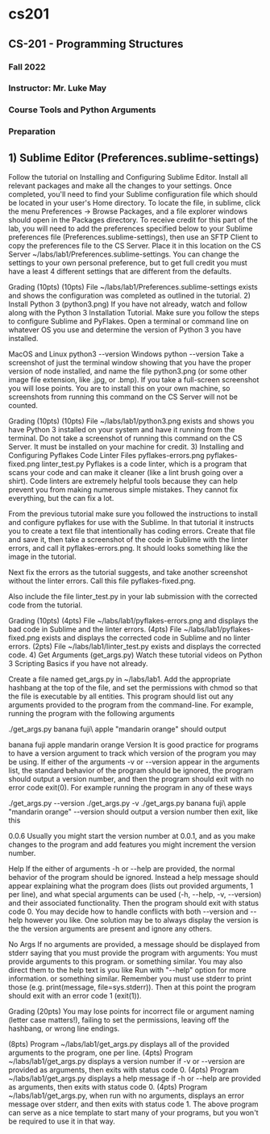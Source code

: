 # cs201


## CS-201 - Programming Structures
### Fall 2022
### Instructor: Mr. Luke May
### Course Tools and Python Arguments
### Preparation

## 1) Sublime Editor (Preferences.sublime-settings)
Follow the tutorial on Installing and Configuring Sublime Editor. Install all relevant packages and make all the changes to your settings. Once completed, you'll need to find your Sublime configuration file which should be located in your user's Home directory. To locate the file, in sublime, click the menu Preferences -> Browse Packages, and a file explorer windows should open in the Packages directory. To receive credit for this part of the lab, you will need to add the preferences specified below to your Sublime preferences file (Preferences.sublime-settings), then use an SFTP Client to copy the preferences file to the CS Server. Place it in this location on the CS Server ~/labs/lab1/Preferences.sublime-settings. You can change the settings to your own personal preference, but to get full credit you must have a least 4 different settings that are different from the defaults.

Grading (10pts)
(10pts) File ~/labs/lab1/Preferences.sublime-settings exists and shows the configuration was completed as outlined in the tutorial.
2) Install Python 3 (python3.png)
If you have not already, watch and follow along with the Python 3 Installation Tutorial. Make sure you follow the steps to configure Sublime and PyFlakes. Open a terminal or command line on whatever OS you use and determine the version of Python 3 you have installed.

MacOS and Linux
python3 --version
Windows
python --version
Take a screenshot of just the terminal window showing that you have the proper version of node installed, and name the file python3.png (or some other image file extension, like .jpg, or .bmp). If you take a full-screen screenshot you will lose points. You are to install this on your own machine, so screenshots from running this command on the CS Server will not be counted.

Grading (10pts)
(10pts) File ~/labs/lab1/python3.png exists and shows you have Python 3 installed on your system and have it running from the terminal. Do not take a screenshot of running this command on the CS Server. It must be installed on your machine for credit.
3) Installing and Configuring Pyflakes Code Linter
Files
pyflakes-errors.png
pyflakes-fixed.png
linter_test.py
Pyflakes is a code linter, which is a program that scans your code and can make it cleaner (like a lint brush going over a shirt). Code linters are extremely helpful tools because they can help prevent you from making numerous simple mistakes. They cannot fix everything, but the can fix a lot.

From the previous tutorial make sure you followed the instructions to install and configure pyflakes for use with the Sublime. In that tutorial it instructs you to create a text file that intentionally has coding errors. Create that file and save it, then take a screenshot of the code in Sublime with the linter errors, and call it pyflakes-errors.png. It should looks something like the image in the tutorial.

Next fix the errors as the tutorial suggests, and take another screenshot without the linter errors. Call this file pyflakes-fixed.png.

Also include the file linter_test.py in your lab submission with the corrected code from the tutorial.

Grading (10pts)
(4pts) File ~/labs/lab1/pyflakes-errors.png and displays the bad code in Sublime and the linter errors.
(4pts) File ~/labs/lab1/pyflakes-fixed.png exists and displays the corrected code in Sublime and no linter errors.
(2pts) File ~/labs/lab1/linter_test.py exists and displays the corrected code.
4) Get Arguments (get_args.py)
Watch these tutorial videos on Python 3 Scripting Basics if you have not already.

Create a file named get_args.py in ~/labs/lab1. Add the appropriate hashbang at the top of the file, and set the permissions with chmod so that the file is executable by all entities. This program should list out any arguments provided to the program from the command-line. For example, running the program with the following arguments

./get_args.py banana fuji\ apple "mandarin orange"
should output

banana
fuji apple
mandarin orange
Version
It is good practice for programs to have a version argument to track which version of the program you may be using. If either of the arguments -v or --version appear in the arguments list, the standard behavior of the program should be ignored, the program should output a version number, and then the program should exit with no error code exit(0). For example running the program in any of these ways

./get_args.py --version
./get_args.py -v
./get_args.py banana fuji\ apple "mandarin orange" --version
should output a version number then exit, like this

0.0.6
Usually you might start the version number at 0.0.1, and as you make changes to the program and add features you might increment the version number.

Help
If the either of arguments -h or --help are provided, the normal behavior of the program should be ignored. Instead a help message should appear explaining what the program does (lists out provided arguments, 1 per line), and what special arguments can be used (-h, --help, -v, --version) and their associated functionality. Then the program should exit with status code 0. You may decide how to handle conflicts with both --version and --help however you like. One solution may be to always display the version is the the version arguments are present and ignore any others.

No Args
If no arguments are provided, a message should be displayed from stderr saying that you must provide the program with arguments: You must provide arguments to this program. or something similar. You may also direct them to the help text is you like Run with "--help" option for more information. or something similar. Remember you must use stderr to print those (e.g. print(message, file=sys.stderr)). Then at this point the program should exit with an error code 1 (exit(1)).

Grading (20pts)
You may lose points for incorrect file or argument naming (letter case matters!), failing to set the permissions, leaving off the hashbang, or wrong line endings.

(8pts) Program ~/labs/lab1/get_args.py displays all of the provided arguments to the program, one per line.
(4pts) Program ~/labs/lab1/get_args.py displays a version number if -v or --version are provided as arguments, then exits with status code 0.
(4pts) Program ~/labs/lab1/get_args.py displays a help message if -h or --help are provided as arguments, then exits with status code 0.
(4pts) Program ~/labs/lab1/get_args.py, when run with no arguments, displays an error message over stderr, and then exits with status code 1.
The above program can serve as a nice template to start many of your programs, but you won't be required to use it in that way.

